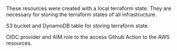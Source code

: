 These resources were created with a local terraform state.
They are necessary for storing the terraform states of all infrastructure.

S3 bucket and DynamoDB table for storing terraform state.

OIDC provider and AIM role to the access Github Action to the AWS resources.